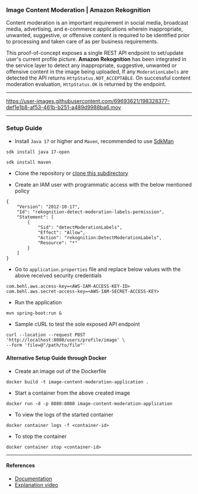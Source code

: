 ### Image Content Moderation | Amazon Rekognition

Content moderation is an important requirement in social media, broadcast media, advertising, and e-commerce applications wherein inappropriate, unwanted, suggestive, or offensive content is required to be identified prior to processing and taken care of as per business requirements.

This proof-of-concept exposes a single REST API endpoint to set/update user's current profile picture. **Amazon Rekognition** has been integrated in the service layer to detect any inappropriate, suggestive, unwanted or offensive content in the image being uploaded, If any `ModerationLabels` are detected the API returns `HttpStatus.NOT_ACCEPTABLE`. On successful content moderation evaluation, `HttpStatus.OK` is returned by the endpoint.

----

https://user-images.githubusercontent.com/69693621/198328377-def1e1b8-af53-461b-b251-a489d9988ba6.mov

---

### Setup Guide

* Install `Java 17` or higher and `Maven`, recommended to use [SdkMan](https://sdkman.io)

```
sdk install java 17-open
```

```
sdk install maven
```

* Clone the repository or [clone this subdirectory](https://stackoverflow.com/questions/600079/how-do-i-clone-a-subdirectory-only-of-a-git-repository)

* Create an IAM user with programmatic access with the below mentioned policy

```
{
    "Version": "2012-10-17",
    "Id": "rekognition-detect-moderation-labels-permission",
    "Statement": [
        {
            "Sid": "detectModerationLabels",
            "Effect": "Allow",
            "Action": "rekognition:DetectModerationLabels",
            "Resource": "*"
        }
    ]
}
```
* Go to `application.properties` file and replace below values with the above received security credentials
```
com.behl.aws.access-key=<AWS-IAM-ACCESS-KEY-ID>
com.behl.aws.secret-access-key=<AWS-IAM-SECRET-ACCESS-KEY>
```
* Run the application

```
mvn spring-boot:run &
```

* Sample cURL to test the sole exposed API endpoint

```
curl --location --request POST 'http://localhost:8080/users/profile/image' \
--form 'file=@"/path/to/file"'
```
#### Alternative Setup Guide through Docker
* Create an image out of the Dockerfile

```
docker build -t image-content-moderation-application .                        
```
* Start a container from the above created image

```
docker run -d -p 8080:8080 image-content-moderation-application
```
* To view the logs of the started container
```
docker container logs -f <container-id>
```
* To stop the container
```
docker container stop <container-id>
```
---

#### References
* [Documentation](https://docs.aws.amazon.com/rekognition/latest/dg/moderation.html)
* [Explanation video](https://www.youtube.com/watch?v=U3nsR1yyxKk)
